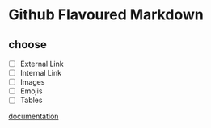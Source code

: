 # Github Flavoured Markdown
## choose
- [ ] External Link
- [ ] Internal Link
- [ ] Images
- [ ] Emojis 
- [ ] Tables
 
[documentation](https://help.github.com/en)

